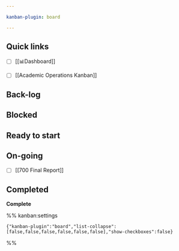 ```yaml
---

kanban-plugin: board

---
```


## Quick links

- [ ] [[📊Dashboard]]
- [ ] [[Academic Operations Kanban]]


## Back-log



## Blocked



## Ready to start



## On-going

- [ ] [[700 Final Report]]


## Completed

**Complete**




%% kanban:settings
```
{"kanban-plugin":"board","list-collapse":[false,false,false,false,false,false],"show-checkboxes":false}
```
%%